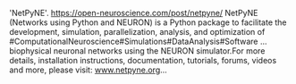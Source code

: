 'NetPyNE'. https://open-neuroscience.com/post/netpyne/
NetPyNE (Networks using Python and NEURON) is a Python package to facilitate the development, simulation, parallelization, analysis, and optimization of  #ComputationalNeuroscience#Simulations#DataAnalysis#Software ...
biophysical neuronal networks using the NEURON simulator.For more details, installation instructions, documentation, tutorials, forums, videos and more, please visit: www.netpyne.org...
